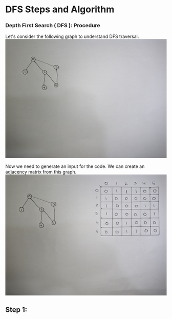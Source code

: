 # DFS Steps and Algorithm  

### Depth First Search ( DFS ): Procedure

Let's consider the following graph to understand DFS traversal. 
![step 1](/images/1.jpg)

Now we need to generate an input for the code. We can create an adjacency matrix from this graph.
![step 1](/images/2.jpg)

## Step 1:
